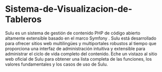 # Sistema-de-Visualizacion-de-Tableros
Sulu es un sistema de gestión de contenido PHP de código abierto altamente extensible basado en el marco Symfony . Sulu está desarrollado para ofrecer sitios web multilingües y multiportales robustos al tiempo que proporciona una interfaz de administración intuitiva y extensible para administrar el ciclo de vida completo del contenido.  Eche un vistazo al sitio web oficial de Sulu para obtener una lista completa de las funciones, los valores fundamentales y los casos de uso de Sulu.
